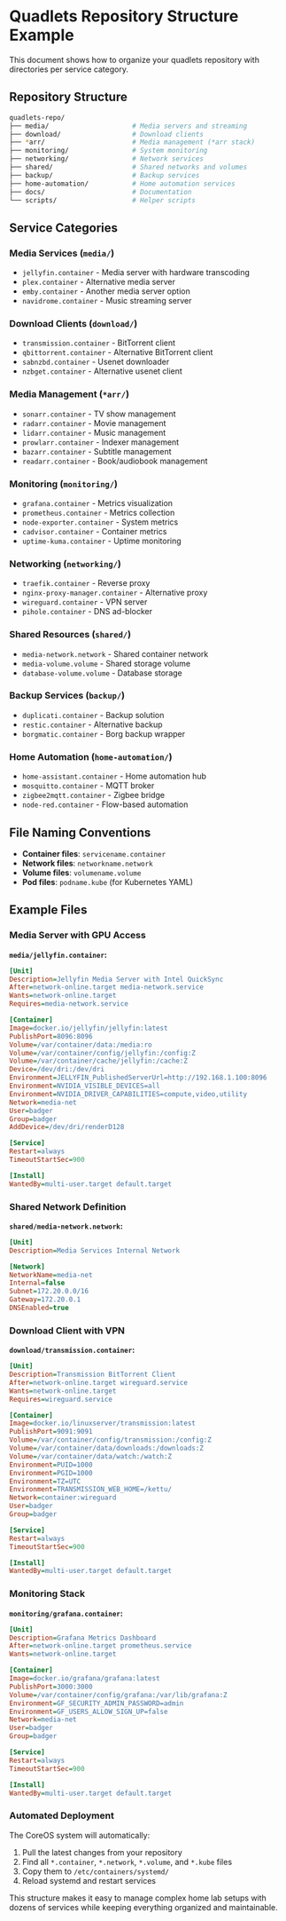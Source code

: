 # Quadlets Repository Structure Example

This document shows how to organize your quadlets repository with directories per service category.

## Repository Structure

```bash
quadlets-repo/
├── media/                     # Media servers and streaming
├── download/                  # Download clients
├── *arr/                      # Media management (*arr stack)
├── monitoring/                # System monitoring
├── networking/                # Network services
├── shared/                    # Shared networks and volumes
├── backup/                    # Backup services
├── home-automation/           # Home automation services
├── docs/                      # Documentation
└── scripts/                   # Helper scripts
```

## Service Categories

### Media Services (`media/`)

- `jellyfin.container` - Media server with hardware transcoding
- `plex.container` - Alternative media server
- `emby.container` - Another media server option
- `navidrome.container` - Music streaming server

### Download Clients (`download/`)

- `transmission.container` - BitTorrent client
- `qbittorrent.container` - Alternative BitTorrent client
- `sabnzbd.container` - Usenet downloader
- `nzbget.container` - Alternative usenet client

### Media Management (`*arr/`)

- `sonarr.container` - TV show management
- `radarr.container` - Movie management
- `lidarr.container` - Music management
- `prowlarr.container` - Indexer management
- `bazarr.container` - Subtitle management
- `readarr.container` - Book/audiobook management

### Monitoring (`monitoring/`)

- `grafana.container` - Metrics visualization
- `prometheus.container` - Metrics collection
- `node-exporter.container` - System metrics
- `cadvisor.container` - Container metrics
- `uptime-kuma.container` - Uptime monitoring

### Networking (`networking/`)

- `traefik.container` - Reverse proxy
- `nginx-proxy-manager.container` - Alternative proxy
- `wireguard.container` - VPN server
- `pihole.container` - DNS ad-blocker

### Shared Resources (`shared/`)

- `media-network.network` - Shared container network
- `media-volume.volume` - Shared storage volume
- `database-volume.volume` - Database storage

### Backup Services (`backup/`)

- `duplicati.container` - Backup solution
- `restic.container` - Alternative backup
- `borgmatic.container` - Borg backup wrapper

### Home Automation (`home-automation/`)

- `home-assistant.container` - Home automation hub
- `mosquitto.container` - MQTT broker
- `zigbee2mqtt.container` - Zigbee bridge
- `node-red.container` - Flow-based automation

## File Naming Conventions

- **Container files**: `servicename.container`
- **Network files**: `networkname.network`
- **Volume files**: `volumename.volume`
- **Pod files**: `podname.kube` (for Kubernetes YAML)

## Example Files

### Media Server with GPU Access

**`media/jellyfin.container`:**
```ini
[Unit]
Description=Jellyfin Media Server with Intel QuickSync
After=network-online.target media-network.service
Wants=network-online.target
Requires=media-network.service

[Container]
Image=docker.io/jellyfin/jellyfin:latest
PublishPort=8096:8096
Volume=/var/container/data:/media:ro
Volume=/var/container/config/jellyfin:/config:Z
Volume=/var/container/cache/jellyfin:/cache:Z
Device=/dev/dri:/dev/dri
Environment=JELLYFIN_PublishedServerUrl=http://192.168.1.100:8096
Environment=NVIDIA_VISIBLE_DEVICES=all
Environment=NVIDIA_DRIVER_CAPABILITIES=compute,video,utility
Network=media-net
User=badger
Group=badger
AddDevice=/dev/dri/renderD128

[Service]
Restart=always
TimeoutStartSec=900

[Install]
WantedBy=multi-user.target default.target
```

### Shared Network Definition

**`shared/media-network.network`:**
```ini
[Unit]
Description=Media Services Internal Network

[Network]
NetworkName=media-net
Internal=false
Subnet=172.20.0.0/16
Gateway=172.20.0.1
DNSEnabled=true
```

### Download Client with VPN

**`download/transmission.container`:**
```ini
[Unit]
Description=Transmission BitTorrent Client
After=network-online.target wireguard.service
Wants=network-online.target
Requires=wireguard.service

[Container]
Image=docker.io/linuxserver/transmission:latest
PublishPort=9091:9091
Volume=/var/container/config/transmission:/config:Z
Volume=/var/container/data/downloads:/downloads:Z
Volume=/var/container/data/watch:/watch:Z
Environment=PUID=1000
Environment=PGID=1000
Environment=TZ=UTC
Environment=TRANSMISSION_WEB_HOME=/kettu/
Network=container:wireguard
User=badger
Group=badger

[Service]
Restart=always
TimeoutStartSec=900

[Install]
WantedBy=multi-user.target default.target
```

### Monitoring Stack

**`monitoring/grafana.container`:**
```ini
[Unit]
Description=Grafana Metrics Dashboard
After=network-online.target prometheus.service
Wants=network-online.target

[Container]
Image=docker.io/grafana/grafana:latest
PublishPort=3000:3000
Volume=/var/container/config/grafana:/var/lib/grafana:Z
Environment=GF_SECURITY_ADMIN_PASSWORD=admin
Environment=GF_USERS_ALLOW_SIGN_UP=false
Network=media-net
User=badger
Group=badger

[Service]
Restart=always
TimeoutStartSec=900

[Install]
WantedBy=multi-user.target default.target
```

### Automated Deployment

The CoreOS system will automatically:

1. Pull the latest changes from your repository
2. Find all `*.container`, `*.network`, `*.volume`, and `*.kube` files
3. Copy them to `/etc/containers/systemd/`
4. Reload systemd and restart services

This structure makes it easy to manage complex home lab setups with dozens of services while keeping everything organized and maintainable.
